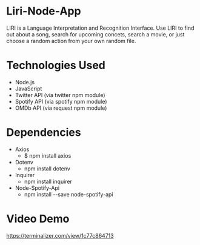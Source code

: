 # Liri-Node-App

LIRI is a Language Interpretation and Recognition Interface. Use LIRI to find out about a song, search for upcoming concets, search a movie, or just choose a random action from your own random file.

# Technologies Used

* Node.js
* JavaScript
* Twitter API (via twitter npm module)
* Spotify API (via spotify npm module)
* OMDb API (via request npm module)

# Dependencies

* Axios
  * $ npm install axios
* Dotenv
  * npm install dotenv
* Inquirer
  * npm install inquirer
* Node-Spotify-Api
  * npm install --save node-spotify-api
  
# Video Demo

https://terminalizer.com/view/1c77c864713

